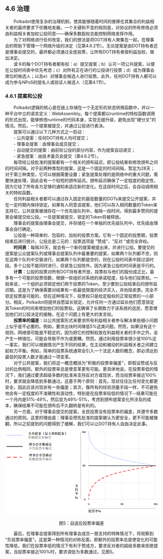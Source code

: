 ## 4.6 治理  
&emsp;&emsp;Polkadot使用复杂的治理机制，使其能够随着时间的推移在其集合的利益相关者的最终要求下优雅地发展。一个关键和不变的规则是，对协议的所有修改必须由利益相关者加权公投同意——确保多数股权总能控制网络发挥作用。  
&emsp;&emsp;为了对网络进行任何改变，我们的想法是将DOT持有人聚集在一起，在理事会的帮助下管理一个网络升级的决定（见第4.6.2节）。无论提案是由DOT持有者还是理事会提交的，最终都必须通过全民投票，让所有DOT持有者按利益加权，做出决定。  
&emsp;&emsp;波卡的每个DOT持有者都有权：a）提交提案；b）认可一项公共提案，以便在公投时间表中优先考虑；c）对所有正在进行的公投进行投票；d）成为理事会席位的候选人；以及e）对理事会候选人进行投票。此外，任何DOT持有人都可以成为参与NPoS的提名人或验证人候选人（见第4.1节）。  
### 4.6.1 提案和公投  
&emsp;&emsp;Polkadot逻辑的核心是在链上存储在一个无定形的状态转换函数中，并以一种平台中立的语言定义：WebAssembly。每个提案都以runtime的特权函数调用的形式出现，能够修改runtime的代码本身，实现无缝升级，避免出现"硬分叉"的情况。然后，一个提案被提交，并通过公投进行表决。  
&emsp;&emsp;提案可以通过以下几种方式之一启动：  
&emsp;&emsp;- 公共提案：任何DOT持有人均可提交；  
&emsp;&emsp;- 理事会提案：由理事会成员提交；  
&emsp;&emsp;- 自动提交的提案：由前轮公投的部分内容，作为提案自动递交；  
&emsp;&emsp;- 紧急提案：由技术委员会提交（第4.6.2节）。  
&emsp;&emsp;每项经公投批准的提案都有一个相关的颁布延迟，即公投结束和修改颁布之间的时间间隔。对于前两种类型的提案，这是一个固定的时间间隔，暂定为28天；对于第三种类型，它可以根据需要设置；紧急提案处理的是网络中的重大问题，需要快速处理，因此会有一个较短的颁布延迟。颁布延迟确保了一定程度的稳定性，因为它给了所有各方足够的通知来适应新的变化。在这段时间之后，会自动调用相关的特权函数。  
&emsp;&emsp;任何利益相关者都可以通过存入固定的最低数量的DOTs来提交公开提案，并在一定时期内保持锁定。如果有人同意该提案，他们可以存入相同数量的Token来支持它。公共提案被储存在一个优先级队列中，每隔一段时间，得到最多赞同的提案会被提交给公投。一旦提案被提交，锁定的Token将被释放。  
&emsp;&emsp;理事会的提案由理事会提交，并存储在一个单独的优先级队列中，优先级由理事会自行确定。  
&emsp;&emsp;公投是一种简单的、包容的、加权的投票方案。它有一个固定的投票期，投票结束后进行统计。公投总是二元的：投票选项是 "赞成"、"反对 "或完全弃权。  
&emsp;&emsp;**时间表**：每隔30天，就会有一个新的提案被提出来，并进行公投。要提交的提案是公众提案队列或理事会提案队列中最重要的提案，如果两个队列都不空，则在这两个队列中交替进行。如果两个队列都是空的，则在公投时间表中跳过该时段。多个公投不能同时进行，但紧急公投除外，因为紧急公投的时间表是平行的。  
&emsp;&emsp;**计票**：公投的投票对所有DOT持有者开放，投票权与他们的股份成正比，最多有一个可能的投票倍数，根据一些组织对系统的承诺程度，给与他们投票权。一般来说，一个组织必须锁定他们用于投票的Token，至少要到公投结束后的颁布延迟期。这是为了确保需要对结果有一些最低限度的经济买入，并劝阻卖票。完全不锁定投票是可能的，但在这种情况下，投票权只是给定股权的正常投票的一小部分。相反，Polkadot将提供自愿延长锁定，允许任何一方通过延长他们愿意锁定其Token的时间来增加他们的投票权。这确保了长期致力于该系统的选民，愿意增加他们对公投决定的接触，在这个问题上有更大的发言权。  
&emsp;&emsp;**投票率的偏差**：以公共提案形式来要求所有利益相关者参与解决某些细小问题上似乎是不必要的。例如，要求出块时间降低5%这类问题。然而，如果没有这个规则，网络很可能是不稳定的，因为把它的控制权放在利益相关者的手中之外，会产生一种错位，可能会导致不作为或更糟。然而，通过利用投票率很少是100%这一事实，我们可以根据情况产生不同的结果，在主动和被动的利益相关者之间建立起权力平衡。例如，简单的投票系统通常会引入一个法定人数的概念，即必须达到最低的投票人数才能通过一项变革。  
&emsp;&emsp;对于公共提案，我们将这一概念概括为"积极的投票率偏差"，即假设赞成与反对的比例相同，额外的投票率总是使变革更有可能。更具体地说，在投票率低的情况下，我们通过要求超级多数的批准来支持反对方或现状，而当投票率接近100%时，要求就会降低到多数通过。这基于两个原则：首先，现状往往比任何变化都更安全，因此应该对现状有一些偏差；其次，像所有的经验测量手段一样，不可避免地会有一定程度的不准确性和波动性，特别是在投票率较低的情况下--结果可能在一个月内是51%-49%，然后变为49%-51%，考虑到颁布提案变化所涉及的成本，确保结果不可能在颁布后不久翻转是有利的。  
&emsp;&emsp;另一方面，对于理事会提交的提案，全民投票没有投票率的偏差，并遵守多数通过的原则。这里的理由是：理事会预先批准的提案被认为更安全，更不可能被推翻，所以之前提到的问题得到了缓解，我们可以让DOT持有人自由决定此事。  

![图5：自适应投票率偏差](./src/p5.png)  
<p align="center">图5：自适应投票率偏差</p>  

&emsp;&emsp;最后，在理事会提案得到所有理事会成员一致支持的特殊情况下，将观察到 "负投票率偏差"。这是第一种情况的对称反面，即额外的投票率总是使变化的可能性降低，我们在投票率低的情况下有利于赞成方，要求反对者的超级多数来拒绝提案，当投票率接近100%时，要求调低为多数通过。见图5。  
